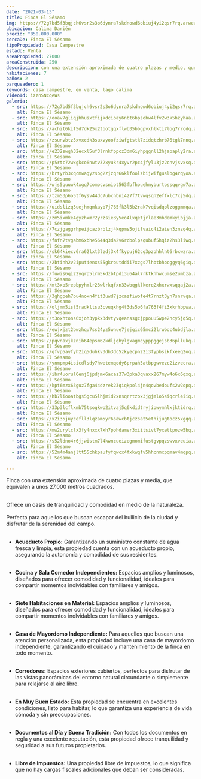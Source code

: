 ```yaml
---
date: "2021-03-13"
title: Finca El Sésamo
img: https://72g7bd5f3bqjch6vsr2s3o6dynra7skdnowd6obiuj4yi2qsr7rq.arweave.net/_o3wj6XYYJEf1ZR1LbvDw2IPyUNrrD84KKJ5hGoSj-M
ubicacion: Calima Darién
precio: "850.000.000"
cercaDe: Finca El Sésamo
tipoPropiedad: Casa Campestre
estado: Venta
areaPropiedad: 27000
areaConstruida: 250
descripcion: con una extensión aproximada de cuatro plazas y medio, que equivalen a unos 27.000 metros cuadrados, ofrece un oasis de tranquilidad y comodidad en medio de la naturaleza. Perfecta para aquellos que buscan escapar del bullicio de la ciudad y disfrutar de la serenidad del campo.
habitaciones: 7
baños: 2
parqueadero: 1
keywords: casa campestre, en venta, lago calima
videoId: izznSNcqeWs
galeria:
  - src: https://72g7bd5f3bqjch6vsr2s3o6dynra7skdnowd6obiuj4yi2qsr7rq.arweave.net/_o3wj6XYYJEf1ZR1LbvDw2IPyUNrrD84KKJ5hGoSj-M
    alt: Finca El Sésamo
  - src: https://ooav7gliqjbhusxtfijkdcioay6nbt6bpsobw4lfv2w3k5hzyhaa.arweave.net/c4FfmWiCQnpK8yoSoYkOBjzQz8F8nBtxZa6ttXT5wcA
    alt: Finca El Sésamo
  - src: https://achit6kif5d7dk25x2tbotgqxflwb35bbgpvxhlkti7log7rrcdq.arweave.net/AI6J-UgvR_GrXb6mF0zQuVdg76EJn1udapo-txvxiIc
    alt: Finca El Sésamo
  - src: https://zsunvbtz5xvxcdk3suxvyoofziwfgtstk7zidqtzhrb76tgk7nnq.arweave.net/zKjahnnt63ENW5UvXDnFyixTTlNX8oHCeTxD_0zK-1s
    alt: Finca El Sésamo
  - src: https://e232swgh32ecxl5uf3lrnkfppcz3dm6iyhpggnll2hjapaply2ra.arweave.net/JrepWMfeiCuvtC7XFqiveLOxs8jB3mM1a9HSB4HrxqI
    alt: Finca El Sésamo
  - src: https://p5rtc72wxgkco6nwtv32xyukr4xyvr2pc4jfylu3jz2cnvjsvxsq.arweave.net/f2Mxf1a5lCd5tp13q-KKjy-Kx08XElwum050JtUyreU
    alt: Finca El Sésamo
  - src: https://brtyrb3xqcmwagyzsog2zjzqr66klfoolzbijwifguslbg4rqyoa.arweave.net/DGeIh3eAmWAbGZONrKcwj7yllc5eQoTZBTUksJuRhhw
    alt: Finca El Sésamo
  - src: https://wjs5quuwk4xgq7comocvsniot563fbfhouehmyburtossqqvgw7a.arweave.net/smXYUpZXLmh8TmOFWTUOn32yhKd1CHZgNIzdKUIVNb4
    alt: Finca El Sésamo
  - src: https://tzm53p6o5tf6ysv44dc7ubcnbni427f7tvwqsqn2effxlc7cj5dq.arweave.net/nlndv87sy-xKvODF-gRNC1HNfL-dbQlBuiFLdYviT0c
    alt: Finca El Sésamo
  - src: https://uidslizq3uejhmqmkayb7j765fk3l5b2rak7vqisdqolzoggmmqa.arweave.net/ogclozDdCJOyDFAwH6f-6VW19DqIFfrBEhwcvLjGYyA
    alt: Finca El Sésamo
  - src: https://zm5ixmke4gyzhxmr2yrzsie3y5eo4lxqetjrlae3mbdemkyibjja.arweave.net/yzqLsUThsZPdkdYjmSCbx0juLvAk0xWAm2BGRisIClI
    alt: Finca El Sésamo
  - src: https://7czjgaggrhpeijcazbrblzj4kqpms5ojifvaic4i2aien3znzq4q.arweave.net/-LKTAMaJ3kQkQMhiFeU8VB7JdclBagQLiNAQRu8tzDk
    alt: Finca El Sésamo
  - src: https://fnfn7tvgabm6xbhe5644q3da2v6rcbolpsqubuf5hqiz2hs3liwq.arweave.net/K0rfzqYAWeuE5O-5yGxg1X0RBct8oUDQvTwRnR5bWi0
    alt: Finca El Sésamo
  - src: https://sk64kiecv6ra62lxt3lzdj3x4fkypuj62cg3pzohhlnt6rbxwzra.arweave.net/kr3FIIKvog9pd57Xkad34VWH0T7QjbflxzrbP0Q3tmI
    alt: Finca El Sésamo
  - src: https://2btinh2v2iput4enxs55gkroutddii7xzgs7lhbtbhocggyq6giq.arweave.net/0GaGn1XSH0nwjby70youpMY0I_fJpfWcMwncIxsQ8ZE
    alt: Finca El Sésamo
  - src: https://fuwis6qi22yqrp5lrm5kdzbtpdi3u64al7rktkhhwcumse2umbza.arweave.net/LSyJegjWsQi_q4s6oeQzeNG6e4Bf4qmo57CoyRNUYHI
    alt: Finca El Sésamo
  - src: https://mt3xo5repbpyhmlr23wlrkqfxn33wbqgklkerq2xhxrwxsqqaj2a.arweave.net/ZPd3diR4X4OxcdbsuKoFu3e7BgZS1EjDVz3ja8oQAnQ
    alt: Finca El Sésamo
  - src: https://3ghgpeh7bu4noxn4fit3uwd7jzcazfiwofe4t7rnzt3yn7snrvqa.arweave.net/2Y5nkP8NONddvConulh_TkQMlRZxScn-Lcz3hv5NjWA
    alt: Finca El Sésamo
  - src: https://oljmm5ist5radkltsu3cvuqxhg4t3ds5o6fa763f4fi3xkrhbpwa.arweave.net/ctLGdRKfYgGpc5U2KtIXObk9jl13ig_7ZeFRu6onC-w
    alt: Finca El Sésamo
  - src: https://t3oxhtons6xjoh3ypkx3dvtyvqeanssgcjppouu5wpe2ncy5jq5q.arweave.net/nt1zzc2XrpcfeHqvsdZ4rAgGykYSXvdSnbPJposdTDs
    alt: Finca El Sésamo
  - src: https://ewjxjzt2bwzhqu7ss24yz5wnue7jejgic65mci2lrwboc4ubdjla.arweave.net/JZN05noNsnhT8pa5jPbNoT6SJMgXusEjS42C4XKBGlY
    alt: Finca El Sésamo
  - src: https://pqvnaxjkznib64epsm62kdljqhylgxagmcypppggejsb36pllukq.arweave.net/fCrQXSrLUB9wj5M9pQ1pgfCzXAZgsPe8xiJkHfnrXRU
    alt: Finca El Sésamo
  - src: https://qfvp5ayfyh2iq5duhkv3dh3dc5zkyecpn22i3fypbsikfxeeq2oq.arweave.net/gWr-gwXB9Ih0dDqrsZ9jF3KsEE9utI2XDwyQotyEhp0
    alt: Finca El Sésamo
  - src: https://ynmpmp4isicdlsdy7hwetemqody6prpah5atbpgwvezc2izvecra.arweave.net/w1j2P4iSBDXIePnsSZGQcPHnxeA_QTC81qkyLSM1IKI
    alt: Finca El Sésamo
  - src: https://ibr4uorul6enj6jpdjmx6acas37w3pka3qvaxx267myw4o6x6qxq.arweave.net/QGPKOjRfiNT5LxpZfwBAlv9tvUDcKgvfXvsxbjvX9C8
    alt: Finca El Sésamo
  - src: https://kpt6mzx63guz7fga44dzrek23qiqkpol4jn4qovbedoufs2w2opq.arweave.net/U-fmZv7ZqZ-UwOcHmJFa3BEFPcviW8g6oSDdQstW058
    alt: Finca El Sésamo
  - src: https://hb7liooatbgs5gcu5lhjmid2xnsqrrtzox3jgjmlo5siqcrl4iiq.arweave.net/OH60OcCYTS6YVOrOliB6u2UIxnl19pMli3dkiAor4hE
    alt: Finca El Sésamo
  - src: https://33p3lcflxmb75tsogkwp2itvaj5q6kdidtryjipwymhlxjktidrq.arweave.net/3t-1iKu7A_7OTjKs_SJ1AnsPKGgc44Sh9sMOu6VTQOM
    alt: Finca El Sésamo
  - src: https://x2i35juycefll3lqzam5yr6sawcbtjczsat5ethijugtocz5xgqq.arweave.net/vpG-ppgRCrXtcMgZ3EfSBYQZpFmQJ9JM6E0NNws9uaE
    alt: Finca El Sésamo
  - src: https://mw2urylclx3fy4nxxx7xh7pohdamer3xiitsivt7yxettpozw5bq.arweave.net/ZbVI4WJd9lxxt73_c_3uOMDCR3dCJyRWf8XJOb3Zt0M
    alt: Finca El Sésamo
  - src: https://s52ldno4r6jjwistm7l4kwncueizegmomifustgvpqzswvxveuia.arweave.net/l3SxtdyPkpsiU2fXxVmioRGSGY5iC0lM1XwzK1b1JRA
    alt: Finca El Sésamo
  - src: https://52m4m4anjltt55chkpaufyfqwcx4fxkwgfv5hhcnmxpqmav4mqpq.arweave.net/7pnGcA1K5z70R1PBQuCwsK_C3VYxa9OcTWXfBgK8ZB8
    alt: Finca El Sésamo

---
```

Finca con una extensión aproximada de cuatro plazas y media, que equivalen a unos 27.000 metros cuadrados.<br><br>
            
Ofrece un oasis de tranquilidad y comodidad en medio de la naturaleza.<br><br>
Perfecta para aquellos que buscan escapar del bullicio de la ciudad y disfrutar de la serenidad del campo. <br><br>

- **Acueducto Propio:** Garantizando un suministro constante de agua fresca y limpia, esta propiedad cuenta con un acueducto propio, asegurando la autonomía y comodidad de sus residentes.<br><br>

- **Cocina y Sala Comedor Independientes:** Espacios amplios y luminosos, diseñados para ofrecer comodidad y funcionalidad, ideales para compartir momentos inolvidables con familiares y amigos.<br><br>

- **Siete Habitaciones en Material:** Espacios amplios y luminosos, diseñados para ofrecer comodidad y funcionalidad, ideales para compartir momentos inolvidables con familiares y amigos.<br><br>

- **Casa de Mayordomo Independiente:** Para aquellos que buscan una atención personalizada, esta propiedad incluye una casa de mayordomo independiente, garantizando el cuidado y mantenimiento de la finca en todo momento.<br><br>

- **Corredores:** Espacios exteriores cubiertos, perfectos para disfrutar de las vistas panorámicas del entorno natural circundante o simplemente para relajarse al aire libre.<br><br>

- **En Muy Buen Estado:** Esta propiedad se encuentra en excelentes condiciones, listo para habitar, lo que garantiza una experiencia de vida cómoda y sin preocupaciones.<br><br>

- **Documentos al Día y Buena Tradición:** Con todos los documentos en regla y una excelente reputación, esta propiedad ofrece tranquilidad y seguridad a sus futuros propietarios. <br><br>

- **Libre de Impuestos:** Una propiedad libre de impuestos, lo que significa que no hay cargas fiscales adicionales que deban ser consideradas.<br><br>

